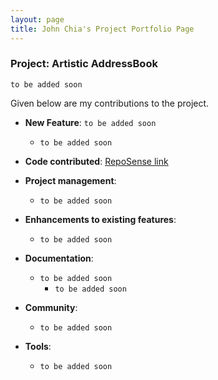 ```yaml
---
layout: page
title: John Chia's Project Portfolio Page
---
```


### Project: Artistic AddressBook

`to be added soon`

Given below are my contributions to the project.

* **New Feature**: `to be added soon`
    * `to be added soon`

* **Code contributed**: [RepoSense link]()

* **Project management**:
    * `to be added soon`

* **Enhancements to existing features**:
    * `to be added soon`

* **Documentation**:
    * `to be added soon`
        * `to be added soon`

* **Community**:
    * `to be added soon`

* **Tools**:
    * `to be added soon`
